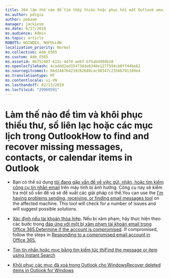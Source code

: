 ```yaml
---
title: 204 làm thế nào để tìm thấy thiếu hoặc phục hồi mất Outlook email, lịch hoặc danh bạ
ms.author: pdigia
author: pebaum
manager: jackiesm
ms.date: 9/17/2018
ms.audience: Admin
ms.topic: article
ROBOTS: NOINDEX, NOFOLLOW
localization_priority: Normal
ms.collection: Adm_O365
ms.custom: Adm_O365
ms.assetid: 86752487-615c-447d-aebf-bf5abd49db20
ms.openlocfilehash: 4caddd2ad354738de6340e127f594cb0ff44be62
ms.sourcegitcommit: 6bd248764239282688cac98347c2356b701389e4
ms.translationtype: MT
ms.contentlocale: vi-VN
ms.lasthandoff: 02/13/2019
ms.locfileid: "29969591"
---
```

# <a name="how-to-find-and-recover-missing-messages-contacts-or-calendar-items-in-outlook"></a><span data-ttu-id="0e7da-102">Làm thế nào để tìm và khôi phục thiếu thư, số liên lạc hoặc các mục lịch trong Outlook</span><span class="sxs-lookup"><span data-stu-id="0e7da-102">How to find and recover missing messages, contacts, or calendar items in Outlook</span></span>

- <span data-ttu-id="0e7da-p101">Bạn có thể sử dụng [tôi đang gặp vấn đề về việc gửi, nhận, hoặc tìm kiếm công cụ tin nhắn email](https://aka.ms/SaRA-OutlookSendReceive) trên máy tính bị ảnh hưởng. Công cụ này sẽ kiểm tra một số vấn đề và sẽ đề xuất các giải pháp có thể.</span><span class="sxs-lookup"><span data-stu-id="0e7da-p101">You can use the [I'm having problems sending, receiving, or finding email messages tool](https://aka.ms/SaRA-OutlookSendReceive) on the affected machine. This tool will check for a number of issues and will suggest possible solutions.</span></span> 
    
- <span data-ttu-id="0e7da-p102">[Xác định nếu tài khoản thỏa hiệp](https://support.microsoft.com/help/2551603/how-to-determine-whether-your-office-365-account-has-been-compromised). Nếu bị xâm phạm, hãy thực hiện theo các bước trong [đáp ứng với một bị xâm phạm tài khoản email trong Office 365.](https://docs.microsoft.com/office365/enterprise/responding-to-a-compromised-email-account)</span><span class="sxs-lookup"><span data-stu-id="0e7da-p102">[Determine if the account is compromised](https://support.microsoft.com/help/2551603/how-to-determine-whether-your-office-365-account-has-been-compromised). If compromised, follow the steps in [Responding to a compromised email account in Office 365.](https://docs.microsoft.com/office365/enterprise/responding-to-a-compromised-email-account)</span></span>
    
- [<span data-ttu-id="0e7da-107">Tìm tin nhắn hoặc mục bằng tìm kiếm tức thì</span><span class="sxs-lookup"><span data-stu-id="0e7da-107">Find the message or item using Instant Search</span></span>](https://support.office.com/article/69748862-5976-47b9-98e8-ed179f1b9e4d)
    
- [<span data-ttu-id="0e7da-108">Khôi phục các mục đã xoá trong Outlook cho Windows</span><span class="sxs-lookup"><span data-stu-id="0e7da-108">Recover deleted items in Outlook for Windows</span></span>](https://support.office.com/article/49e81f3c-c8f4-4426-a0b9-c0fd751d48ce)
    

